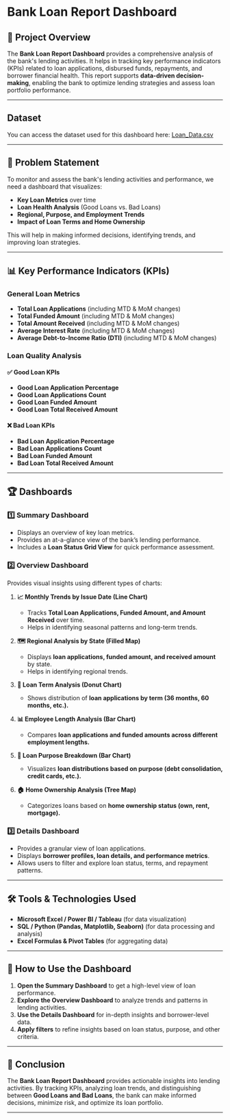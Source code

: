 # Bank Loan Report Dashboard

## 📌 Project Overview
The **Bank Loan Report Dashboard** provides a comprehensive analysis of the bank's lending activities. It helps in tracking key performance indicators (KPIs) related to loan applications, disbursed funds, repayments, and borrower financial health. This report supports **data-driven decision-making**, enabling the bank to optimize lending strategies and assess loan portfolio performance.

---

## Dataset
You can access the dataset used for this dashboard here: [Loan_Data.csv](https://github.com/Sahil-Rajpal/Bank-Loan-DashBoard/blob/main/Loan_Data.csv)

---

## 🎯 Problem Statement
To monitor and assess the bank's lending activities and performance, we need a dashboard that visualizes:
- **Key Loan Metrics** over time
- **Loan Health Analysis** (Good Loans vs. Bad Loans)
- **Regional, Purpose, and Employment Trends**
- **Impact of Loan Terms and Home Ownership**

This will help in making informed decisions, identifying trends, and improving loan strategies.

---

## 📊 Key Performance Indicators (KPIs)
### **General Loan Metrics**
- **Total Loan Applications** (including MTD & MoM changes)
- **Total Funded Amount** (including MTD & MoM changes)
- **Total Amount Received** (including MTD & MoM changes)
- **Average Interest Rate** (including MTD & MoM changes)
- **Average Debt-to-Income Ratio (DTI)** (including MTD & MoM changes)

### **Loan Quality Analysis**
#### ✅ **Good Loan KPIs**
- **Good Loan Application Percentage**
- **Good Loan Applications Count**
- **Good Loan Funded Amount**
- **Good Loan Total Received Amount**

#### ❌ **Bad Loan KPIs**
- **Bad Loan Application Percentage**
- **Bad Loan Applications Count**
- **Bad Loan Funded Amount**
- **Bad Loan Total Received Amount**

---

## 🏆 Dashboards

### **1️⃣ Summary Dashboard**
- Displays an overview of key loan metrics.
- Provides an at-a-glance view of the bank’s lending performance.
- Includes a **Loan Status Grid View** for quick performance assessment.

### **2️⃣ Overview Dashboard**
Provides visual insights using different types of charts:
1. **📈 Monthly Trends by Issue Date (Line Chart)**
   - Tracks **Total Loan Applications, Funded Amount, and Amount Received** over time.
   - Helps in identifying seasonal patterns and long-term trends.

2. **🗺️ Regional Analysis by State (Filled Map)**
   - Displays **loan applications, funded amount, and received amount** by state.
   - Helps in identifying regional trends.

3. **🍩 Loan Term Analysis (Donut Chart)**
   - Shows distribution of **loan applications by term (36 months, 60 months, etc.).**

4. **📊 Employee Length Analysis (Bar Chart)**
   - Compares **loan applications and funded amounts across different employment lengths.**

5. **📌 Loan Purpose Breakdown (Bar Chart)**
   - Visualizes **loan distributions based on purpose (debt consolidation, credit cards, etc.).**

6. **🏠 Home Ownership Analysis (Tree Map)**
   - Categorizes loans based on **home ownership status (own, rent, mortgage).**

### **3️⃣ Details Dashboard**
- Provides a granular view of loan applications.
- Displays **borrower profiles, loan details, and performance metrics**.
- Allows users to filter and explore loan status, terms, and repayment patterns.

---

## 🛠️ Tools & Technologies Used
- **Microsoft Excel / Power BI / Tableau** (for data visualization)
- **SQL / Python (Pandas, Matplotlib, Seaborn)** (for data processing and analysis)
- **Excel Formulas & Pivot Tables** (for aggregating data)

---

## 🚀 How to Use the Dashboard
1. **Open the Summary Dashboard** to get a high-level view of loan performance.
2. **Explore the Overview Dashboard** to analyze trends and patterns in lending activities.
3. **Use the Details Dashboard** for in-depth insights and borrower-level data.
4. **Apply filters** to refine insights based on loan status, purpose, and other criteria.

---

## 📌 Conclusion
The **Bank Loan Report Dashboard** provides actionable insights into lending activities. By tracking KPIs, analyzing loan trends, and distinguishing between **Good Loans and Bad Loans**, the bank can make informed decisions, minimize risk, and optimize its loan portfolio.

---
